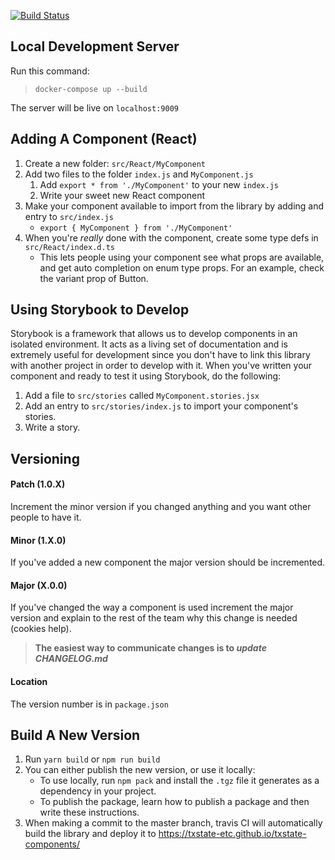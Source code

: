 [![Build Status](https://travis-ci.org/txstate-etc/txstate-components.svg?branch=master)](https://travis-ci.org/txstate-etc/txstate-components)

Local Development Server
---
Run this command:
> `docker-compose up --build`

The server will be live on `localhost:9009`


Adding A Component (React)
---
1. Create a new folder: `src/React/MyComponent`
1. Add two files to the folder `index.js` and `MyComponent.js`
    1. Add `export * from './MyComponent'` to your new `index.js`
    1. Write your sweet new React component
1. Make your component available to import from the library by adding and entry to `src/index.js`
    * `export { MyComponent } from './MyComponent'`
1. When you're _really_ done with the component, create some type defs in `src/React/index.d.ts`
    * This lets people using your component see what props are available, and get auto completion on enum type props. For an example, check the variant prop of Button.

Using Storybook to Develop
---
Storybook is a framework that allows us to develop components in an isolated environment. It acts as a living set of documentation and is extremely useful for development since you don't have to link this library with another project in order to develop with it. When you've written your component and ready to test it using Storybook, do the following:

1. Add a file to `src/stories` called `MyComponent.stories.jsx`
2. Add an entry to `src/stories/index.js` to import your component's stories.
3. Write a story.


Versioning
---
#### Patch (1.0.X)
Increment the minor version if you changed anything and you want other people to have it.

#### Minor (1.X.0)
If you've added a new component the major version should be incremented. 

#### Major (X.0.0)
If you've changed the way a component is used increment the major version and explain to the rest of the team why this change is needed (cookies help).

> **The easiest way to communicate changes is to _update CHANGELOG.md_**

#### Location
The version number is in `package.json`

Build A New Version
---
1. Run `yarn build` or `npm run build`
2. You can either publish the new version, or use it locally:
    * To use locally, run `npm pack` and install the `.tgz` file it generates as a dependency in your project.
    * To publish the package, learn how to publish a package and then write these instructions.
3. When making a commit to the master branch, travis CI will automatically build the library and deploy it to https://txstate-etc.github.io/txstate-components/
